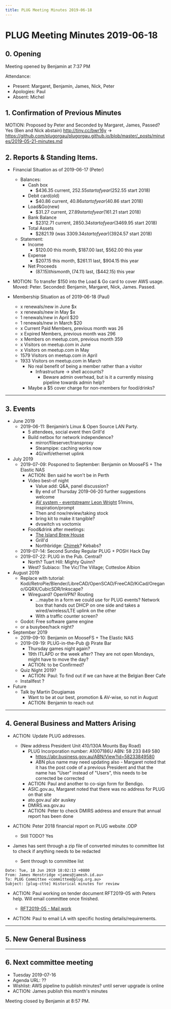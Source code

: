 ```yaml
---
title: PLUG Meeting Minutes 2019-06-18
---
```


# PLUG Meeting Minutes 2019-06-18

## 0. Opening
Meeting opened by Benjamin at 7:37 PM

Attendance:
* Present: Margaret, Benjamin, James, Nick, Peter
* Apologies: Paul
* Absent: Michel

## 1. Confirmation of Previous Minutes
MOTION: Proposed by Peter and Seconded by Margaret, James, Passed? Yes (Ben and Nick abstain)
http://tiny.cc/bwr16y
-> https://github.com/plugorgau/plugorgau.github.io/blob/master/_posts/minutes/2019-05-21-minutes.md

## 2. Reports & Standing Items.
* Financial Situation as of 2019-06-17 (Peter)
  * Balances:
    * Cash box
      * $436.35 current, $252.55 start of year  ($252.55 start 2018)
    * Debit card(old)
      * $40.86 current, $40.86 start of year            ($40.86  start 2018)
    * Load&Go(new)
      * $31.27 current, $27.89 start of year    ($161.21 start 2018)
    * Bank Balance
      * $2312.71 current, $2850.34 start of year        ($3469.95 start 2018)
    * Total Assets
      * $2821.19 (was $3309.34 start of year)   ($3924.57 start 2018)
  * Statement:
    * Income
      * $120.00 this month,     $187.00 last, $562.00 this year
    * Expense
      * $207.15 this month,     $261.11 last, $904.15 this year
    * Net Proceeds
      * ($87.15) this month,    ($74.11) last, ($442.15) this year
      
* MOTION: To transfer $150 into the Load & Go card to cover AWS usage.  Moved: Peter. Seconded: Benjamin, Margaret, Nick, James. Passed.

* Membership Situation as of 2019-06-18 (Paul)
  * x renewals/new in June $x
  *	x renewals/new in May $x
  *	1 renewals/new in April $20
  * 1 renewals/new in March $20
  * x Current Paid Members, previous month was 26
  * x Expired Members, previous month was 296
  * x Members on meetup.com, previous month 359
  * x Visitors on meetup.com in June
  * x Visitors on meetup.com in May
  * 1579 Visitors on meetup.com in April
  * 1933 Visitors on meetup.com in March
    * No real benefit of being a member rather than a visitor
      * Infrastructure -> shell accounts?
        * Beware admin overhead, but is it a currently missing pipeline towards admin help?
    * Maybe a $5 cover charge for non-members for food/drinks?

----
## 3. Events

* June 2019
   * 2019-06-11: Benjamin’s Linux & Open Source LAN Party. 
      * 5 attendees, social event then Grill'd
      * Build netbox for network independence?
        * mirror/fileserver/transproxy
        * Steampipe: caching works now
        * 4G/wifi/ethernet uplink
* July 2019
   * 2019-07-09: Posponed to September: Benjamin on MooseFS + The Elastic NAS
     * ACTION: Ben said he won't be in Perth
     * Video best-of night
       * Value add: Q&A, panel discussion?
       * By end of Thursday 2019-06-20 further suggestions welcome
       * [AV system - eventstreamr Leon Wright](https://www.youtube.com/watch?v=qCzVX7-OJtA) 51mins, inspiration/prompt
       * Then and now/review/taking stock
       * bring kit to make it tangible?
       * dvswitch vs voctomix
     * Food&drink after meetings:
       * [The Island Brew House](https://www.theislandeq.com.au/)
       * Grill'd
       * Northbridge: [Chimek](http://chimekchimek.com.au/)? Kebabs?
   * 2019-07-14: Second Sunday Regular PLUG + POSH Hack Day
   * 2019-07-22: PLUG in the Pub. Central?
     * North? Tuart Hill: Mighty Quinn?
     * West? Subiaco: The Vic/The Village; Cottesloe Albion
* August 2019
  * Replace with tutorial: Kodi/RetroPie/Blender/LibreCAD/OpenSCAD/FreeCAD/KiCad/Oregano/GQRX/CubicSDR/Inkscape?
    * Wireguard? OpenVPN? Routing
      * ...maybe in a form we could use for PLUG events? Network box that hands out DHCP on one side and takes a wired/wireless/LTE uplink on the other
      * With a traffic counter screen?
  * Godot: Free software game engine
  * or a busybee/hack night?
* September 2019
   * 2019-09-10: Benjamin on MooseFS + The Elastic NAS
   * 2019-09-19: PLUG-in-the-Pub @ Pirate Bar
     * Thursday games night again?
     * 19th ITLAPD or the week after?
   They are not open Mondays, might have to move the day?
      * ACTION: to be Confirmed?
   * Quiz Night 2019?
     * ACTION: Paul: To find out if we can have at the Belgian Beer Cafe
   *  Installfest ?
* Future
   * Talk by Martin Dougiamas
     * Want to be at our best, promotion & AV-wise, so not in August
     * ACTION: Benjamin to reach out

----
## 4. General Business and Matters Arising

* ACTION: Update PLUG addresses.
  * (New address President Unit 410/130A Mounts Bay Road)
    * PLUG Incorporation number: A1007186U ABN: 58 233 849 580
      * https://abr.business.gov.au/ABN/View?id=58233849580
      * ABN plus name may need updating also - Margaret noted that it has the post code of a previous President and that the name has "User" instead of "Users", this needs to be corrected be corrected
    * ACTION: Paul and another to co-sign form for Bendigo.
    * ASIC.gov.au, Margaret noted that there was no address for PLUG on that site
    * ato.gov.au/ abr auskey 
    * DMIRS.wa.gov.au
    * ACTION: Peter to check DMIRS address and ensure that annual report has been done

* ACTION: Peter 2018 financial report on PLUG website .ODP
  * Still TODO? Yes
  
* James has sent through a zip file of converted minutes to committee list to check if anything needs to be redacted
  * Sent through to committee list
```
Date: Tue, 18 Jun 2019 18:02:13 +0800
From: James Henstridge <james@jamesh.id.au>
To: PLUG Committee <committee@plug.org.au>
Subject: [plug-ctte] Historical minutes for review
```

* ACTION: Paul working on tender document RFT2019-05 with Peters help. Will email committee once finished.
   * [RFT2019-05 - Mail work](https://docs.google.com/document/d/1-4OCI0ssp9MuJlYGyzf3f75wsQdWd7NIbZ3bgqHECeg/edit)
     
* ACTION: Paul to email LA with specific hosting details/requirements.

----
## 5. New General Business

----
## 6. Next committee meeting
* Tuesday 2019-07-16
* Agenda URL: ??
* Wishlist: AWS pipeline to publish minutes? until server upgrade is online
* ACTION: James publish this month's minutes

Meeting closed by Benjamin at 8:57 PM.
